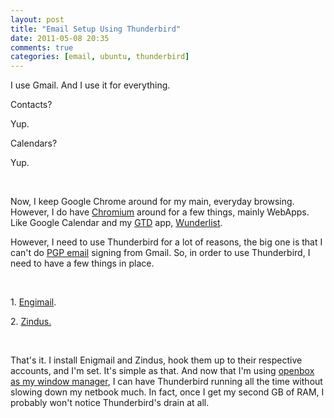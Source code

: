 ```yaml
---
layout: post
title: "Email Setup Using Thunderbird"
date: 2011-05-08 20:35
comments: true
categories: [email, ubuntu, thunderbird]
---
```

<p>I use Gmail. And I use it for everything.</p>
<p>Contacts?</p>
<p>Yup.</p>
<p>Calendars?</p>
<p>Yup.</p>
<p>&nbsp;</p>
<!--more-->
<p>Now, I keep Google Chrome around for my main, everyday browsing. However, I do have <a href="http://www.chromium.org/">Chromium</a>&nbsp;around for a few things, mainly WebApps. Like Google Calendar and my <a href="http://en.wikipedia.org/wiki/Getting_Things_Done">GTD</a>&nbsp;app, <a href="http://wunderlist.com">Wunderlist</a>.&nbsp;</p>
<p>However, I need to use Thunderbird for a lot of reasons, the big one is that I can't do <a href="http://en.wikipedia.org/wiki/Pretty_Good_Privacy">PGP email</a> signing from Gmail. So, in order to use Thunderbird, I need to have a few things in place.</p>
<p>&nbsp;</p>
<p>1. <a href="http://enigmail.mozdev.org/home/index.php.html">Engimail</a>.</p>
<p>2. <a href="https://addons.mozilla.org/en-US/thunderbird/addon/zindus/">Zindus.</a></p>
<p>&nbsp;</p>
<p>That's it. I install Enigmail and Zindus, hook them up to their respective accounts, and I'm set. It's simple as that. And now that I'm using <a href="http://2buntu.com/index.php/archives/595">openbox as my window manager</a>, I can have Thunderbird running all the time without slowing down my netbook much. In fact, once I get my second GB of RAM, I probably won't notice Thunderbird's drain at all.&nbsp;</p>
<p>&nbsp;</p>

